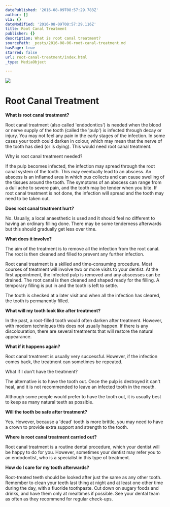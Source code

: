 ```yaml
---
datePublished: '2016-08-09T08:57:29.783Z'
author: []
via: {}
dateModified: '2016-08-09T08:57:29.116Z'
title: Root Canal Treatment
publisher: {}
description: What is root canal treatment?
sourcePath: _posts/2016-08-06-root-canal-treatment.md
hasPage: true
starred: false
url: root-canal-treatment/index.html
_type: MediaObject

---
```

![](https://the-grid-user-content.s3-us-west-2.amazonaws.com/b4c1fad9-2282-4c61-8a7b-d1addbe4b465.jpg)

# Root Canal Treatment

**What is root canal treatment?**

Root canal treatment (also called 'endodontics') is needed when the blood or nerve supply of the tooth (called the 'pulp') is infected through decay or injury. You may not feel any pain in the early stages of the infection. In some cases your tooth could darken in colour, which may mean that the nerve of the tooth has died (or is dying). This would need root canal treatment.

Why is root canal treatment needed?

If the pulp becomes infected, the infection may spread through the root canal system of the tooth. This may eventually lead to an abscess. An abscess is an inflamed area in which pus collects and can cause swelling of the tissues around the tooth. The symptoms of an abscess can range from a dull ache to severe pain, and the tooth may be tender when you bite. If root canal treatment is not done, the infection will spread and the tooth may need to be taken out.

**Does root canal treatment hurt?**

No. Usually, a local anaesthetic is used and it should feel no different to having an ordinary filling done. There may be some tenderness afterwards but this should gradually get less over time.

**What does it involve?**

The aim of the treatment is to remove all the infection from the root canal. The root is then cleaned and filled to prevent any further infection.

Root canal treatment is a skilled and time-consuming procedure. Most courses of treatment will involve two or more visits to your dentist. At the first appointment, the infected pulp is removed and any abscesses can be drained. The root canal is then cleaned and shaped ready for the filling. A temporary filling is put in and the tooth is left to settle.

The tooth is checked at a later visit and when all the infection has cleared, the tooth is permanently filled.

**What will my tooth look like after treatment?**

In the past, a root-filled tooth would often darken after treatment. However, with modern techniques this does not usually happen. If there is any discolouration, there are several treatments that will restore the natural appearance.

**What if it happens again?**

Root canal treatment is usually very successful. However, if the infection comes back, the treatment can sometimes be repeated.

What if I don't have the treatment?

The alternative is to have the tooth out. Once the pulp is destroyed it can't heal, and it is not recommended to leave an infected tooth in the mouth.

Although some people would prefer to have the tooth out, it is usually best to keep as many natural teeth as possible.

**Will the tooth be safe after treatment?**

Yes. However, because a 'dead' tooth is more brittle, you may need to have a crown to provide extra support and strength to the tooth.

**Where is root canal treatment carried out?**

Root canal treatment is a routine dental procedure, which your dentist will be happy to do for you. However, sometimes your dentist may refer you to an endodontist, who is a specialist in this type of treatment.

**How do I care for my tooth afterwards?**

Root-treated teeth should be looked after just the same as any other tooth. Remember to clean your teeth last thing at night and at least one other time during the day, with a fluoride toothpaste. Cut down on sugary foods and drinks, and have them only at mealtimes if possible. See your dental team as often as they recommend for regular check-ups.